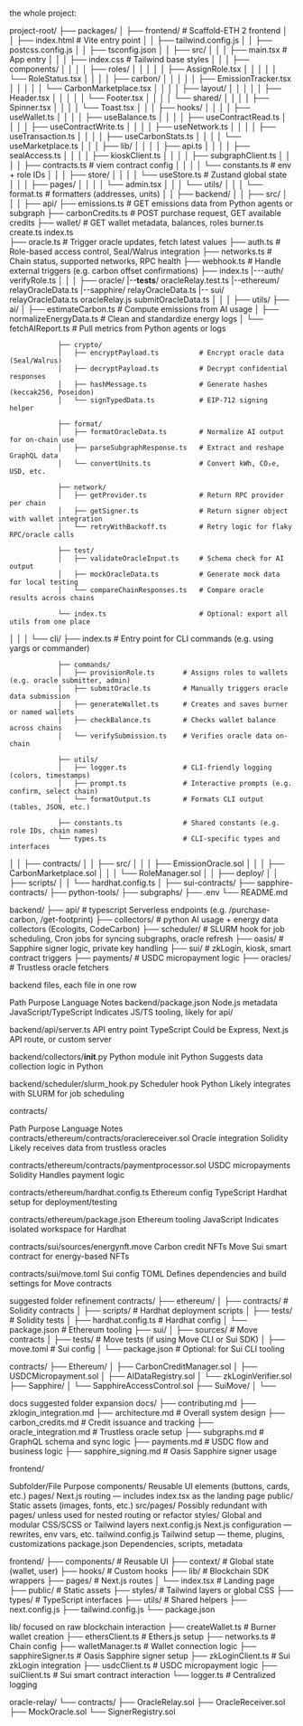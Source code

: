 the whole project:

project-root/
├── packages/
│   ├── frontend/                    # Scaffold-ETH 2 frontend
│   │   ├── index.html               # Vite entry point
│   │   ├── tailwind.config.js
│   │   ├── postcss.config.js
│   │   ├── tsconfig.json
│   │   ├── src/
│   │   │   ├── main.tsx             # App entry
│   │   │   ├── index.css            # Tailwind base styles
│   │   │   ├── components/
│   │   │   │   ├── roles/
│   │   │   │   │   ├── AssignRole.tsx
│   │   │   │   │   └── RoleStatus.tsx
│   │   │   │   ├── carbon/
│   │   │   │   │   ├── EmissionTracker.tsx
│   │   │   │   │   └── CarbonMarketplace.tsx
│   │   │   │   ├── layout/
│   │   │   │   │   ├── Header.tsx
│   │   │   │   │   └── Footer.tsx
│   │   │   │   └── shared/
│   │   │   │       ├── Spinner.tsx
│   │   │   │       └── Toast.tsx
│   │   │   ├── hooks/
│   │   │   │   ├── useWallet.ts
│   │   │   │   ├── useBalance.ts
│   │   │   │   ├── useContractRead.ts
│   │   │   │   ├── useContractWrite.ts
│   │   │   │   ├── useNetwork.ts
│   │   │   │   ├── useTransaction.ts
│   │   │   │   ├── useCarbonStats.ts
│   │   │   │   └── useMarketplace.ts
│   │   │   ├── lib/
│   │   │   │   ├── api.ts
│   │   │   │   ├── sealAccess.ts
│   │   │   │   ├── kioskClient.ts
│   │   │   │   ├── subgraphClient.ts
│   │   │   │   ├── contracts.ts         # viem contract config
│   │   │   │   └── constants.ts         # env + role IDs
│   │   │   ├── store/
│   │   │   │   └── useStore.ts          # Zustand global state
│   │   │   ├── pages/
│   │   │   │   └── admin.tsx
│   │   │   └── utils/
│   │   │       └── format.ts            # formatters (addresses, units)
│
│   ├── backend/
│   │   ├── src/
│   │   │   ├── api/
                ├── emissions.ts           # GET emissions data from Python agents or subgraph
                ├── carbonCredits.ts       # POST purchase request, GET available credits
                ├── wallet/                 # GET wallet metadata, balances, roles
                        burner.ts
                        create.ts
                        index.ts          
                ├── oracle.ts              # Trigger oracle updates, fetch latest values
                ├── auth.ts                # Role-based access control, Seal/Walrus integration
                ├── networks.ts             # Chain status, supported networks, RPC health
                ├── webhook.ts             # Handle external triggers (e.g. carbon offset confirmations)
                ├── index.ts
            |---auth/
                    verifyRole.ts
│   │   │   ├── oracle/
                    |--__tests__/
                            oracleRelay.test.ts
                    |--ethereum/
                            relayOracleData.ts
                    |--sapphire/
                            relayOracleData.ts
                    |-- sui/
                            relayOracleData.ts
                    oracleRelay.js
                    submitOracleData.ts
│   │   │   ├── utils/
                ├── ai/
                │   ├── estimateCarbon.ts          # Compute emissions from AI usage
                │   ├── normalizeEnergyData.ts     # Clean and standardize energy logs
                │   └── fetchAIReport.ts           # Pull metrics from Python agents or logs

                ├── crypto/
                │   ├── encryptPayload.ts          # Encrypt oracle data (Seal/Walrus)
                │   ├── decryptPayload.ts          # Decrypt confidential responses
                │   ├── hashMessage.ts             # Generate hashes (keccak256, Poseidon)
                │   └── signTypedData.ts           # EIP-712 signing helper

                ├── format/
                │   ├── formatOracleData.ts        # Normalize AI output for on-chain use
                │   ├── parseSubgraphResponse.ts   # Extract and reshape GraphQL data
                │   └── convertUnits.ts            # Convert kWh, CO₂e, USD, etc.

                ├── network/
                │   ├── getProvider.ts             # Return RPC provider per chain
                │   ├── getSigner.ts               # Return signer object with wallet integration
                │   └── retryWithBackoff.ts        # Retry logic for flaky RPC/oracle calls

                ├── test/
                │   ├── validateOracleInput.ts     # Schema check for AI output
                │   ├── mockOracleData.ts          # Generate mock data for local testing
                │   └── compareChainResponses.ts   # Compare oracle results across chains

                └── index.ts                       # Optional: export all utils from one place

│   │   │   └── cli/
                ├── index.ts                   # Entry point for CLI commands (e.g. using yargs or commander)

                ├── commands/
                │   ├── provisionRole.ts       # Assigns roles to wallets (e.g. oracle submitter, admin)
                │   ├── submitOracle.ts        # Manually triggers oracle data submission
                │   ├── generateWallet.ts      # Creates and saves burner or named wallets
                │   ├── checkBalance.ts        # Checks wallet balance across chains
                │   └── verifySubmission.ts    # Verifies oracle data on-chain

                ├── utils/
                │   ├── logger.ts              # CLI-friendly logging (colors, timestamps)
                │   ├── prompt.ts              # Interactive prompts (e.g. confirm, select chain)
                │   └── formatOutput.ts        # Formats CLI output (tables, JSON, etc.)
                
                ├── constants.ts               # Shared constants (e.g. role IDs, chain names)
                └── types.ts                   # CLI-specific types and interfaces

│
│   ├── contracts/
│   │   ├── src/
│   │   │   ├── EmissionOracle.sol
│   │   │   ├── CarbonMarketplace.sol
│   │   │   └── RoleManager.sol
│   │   ├── deploy/
│   │   ├── scripts/
│   │   └── hardhat.config.ts
│
├── sui-contracts/
├── sapphire-contracts/
├── python-tools/
├── subgraphs/
├── .env
└── README.md





















backend/
├── api/                # typescript Serverless endpoints (e.g. /purchase-carbon, /get-footprint)
├── collectors/         # python AI usage + energy data collectors (Ecologits, CodeCarbon)
├── scheduler/          # SLURM hook for job scheduling, Cron jobs for syncing subgraphs, oracle refresh
├── oasis/              # Sapphire signer logic, private key handling
├── sui/                # zkLogin, kiosk, smart contract triggers
├── payments/           # USDC micropayment logic
├── oracles/            # Trustless oracle fetchers


backend files, each file in one row

Path	Purpose	Language	Notes
backend/package.json	Node.js metadata	JavaScript/TypeScript	Indicates JS/TS tooling, likely for api/

backend/api/server.ts	API entry point	TypeScript	Could be Express, Next.js API route, or custom server

backend/collectors/__init__.py	Python module init	Python	Suggests data collection logic in Python

backend/scheduler/slurm_hook.py	Scheduler hook	Python	Likely integrates with SLURM for job scheduling












contracts/

Path	Purpose	Language	Notes
contracts/ethereum/contracts/oraclereceiver.sol	Oracle integration	Solidity	Likely receives data from trustless oracles

contracts/ethereum/contracts/paymentprocessor.sol	USDC micropayments	Solidity	Handles payment logic

contracts/ethereum/hardhat.config.ts	Ethereum config	TypeScript	Hardhat setup for deployment/testing

contracts/ethereum/package.json	Ethereum tooling	JavaScript	Indicates isolated workspace for Hardhat

contracts/sui/sources/energynft.move	Carbon credit NFTs	Move	Sui smart contract for energy-based NFTs

contracts/sui/move.toml	Sui config	TOML	Defines dependencies and build settings for Move contracts

suggested folder refinement
contracts/
├── ethereum/
│   ├── contracts/           # Solidity contracts
│   ├── scripts/             # Hardhat deployment scripts
│   ├── tests/               # Solidity tests
│   ├── hardhat.config.ts    # Hardhat config
│   └── package.json         # Ethereum tooling
├── sui/
│   ├── sources/             # Move contracts
│   ├── tests/               # Move tests (if using Move CLI or Sui SDK)
│   ├── move.toml            # Sui config
│   └── package.json         # Optional: for Sui CLI tooling




contracts/
├── Ethereum/
│   ├── CarbonCreditManager.sol
│   ├── USDCMicropayment.sol
│   ├── AIDataRegistry.sol
│   └── zkLoginVerifier.sol
├── Sapphire/
│   └── SapphireAccessControl.sol
├── SuiMove/
│   └── <Move modules>











docs suggested folder expansion
docs/
├── contributing.md
├── zklogin_integration.md
├── architecture.md          # Overall system design
├── carbon_credits.md        # Credit issuance and tracking
├── oracle_integration.md    # Trustless oracle setup
├── subgraphs.md             # GraphQL schema and sync logic
├── payments.md              # USDC flow and business logic
├── sapphire_signing.md      # Oasis Sapphire signer usage













frontend/

Subfolder/File	Purpose
components/	Reusable UI elements (buttons, cards, etc.)
pages/	Next.js routing — includes index.tsx as the landing page
public/	Static assets (images, fonts, etc.)
src/pages/	Possibly redundant with pages/ unless used for nested routing or refactor
styles/	Global and modular CSS/SCSS or Tailwind layers
next.config.js	Next.js configuration — rewrites, env vars, etc.
tailwind.config.js	Tailwind setup — theme, plugins, customizations
package.json	Dependencies, scripts, metadata

frontend/
├── components/         # Reusable UI
├── context/            # Global state (wallet, user)
├── hooks/              # Custom hooks
├── lib/                # Blockchain SDK wrappers
├── pages/              # Next.js routes
│   └── index.tsx       # Landing page
├── public/             # Static assets
├── styles/             # Tailwind layers or global CSS
├── types/              # TypeScript interfaces
├── utils/              # Shared helpers
├── next.config.js
├── tailwind.config.js
└── package.json











lib/
focused on raw blockchain interaction
├── createWallet.ts         # Burner wallet creation
├── ethersClient.ts         # Ethers.js setup
├── networks.ts             # Chain config
├── walletManager.ts        # Wallet connection logic
├── sapphireSigner.ts       # Oasis Sapphire signer setup
├── zkLoginClient.ts        # Sui zkLogin integration
├── usdcClient.ts           # USDC micropayment logic
├── suiClient.ts            # Sui smart contract interaction
└── logger.ts               # Centralized logging








oracle-relay/
└── contracts/
    ├── OracleRelay.sol
    ├── OracleReceiver.sol
    ├── MockOracle.sol
    └── SignerRegistry.sol

















